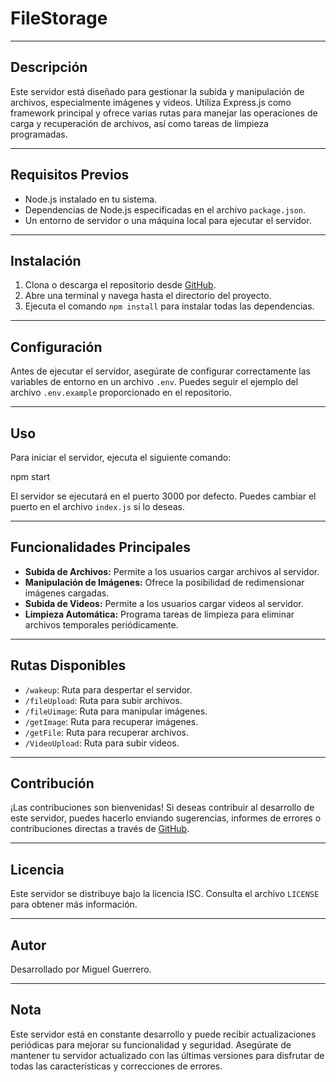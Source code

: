 # FileStorage

---

## Descripción

Este servidor está diseñado para gestionar la subida y manipulación de archivos, especialmente imágenes y videos. Utiliza Express.js como framework principal y ofrece varias rutas para manejar las operaciones de carga y recuperación de archivos, así como tareas de limpieza programadas.

---

## Requisitos Previos

- Node.js instalado en tu sistema.
- Dependencias de Node.js especificadas en el archivo `package.json`.
- Un entorno de servidor o una máquina local para ejecutar el servidor.

---

## Instalación

1. Clona o descarga el repositorio desde [GitHub](https://github.com/tu-usuario/server).
2. Abre una terminal y navega hasta el directorio del proyecto.
3. Ejecuta el comando `npm install` para instalar todas las dependencias.

---

## Configuración

Antes de ejecutar el servidor, asegúrate de configurar correctamente las variables de entorno en un archivo `.env`. Puedes seguir el ejemplo del archivo `.env.example` proporcionado en el repositorio.

---

## Uso

Para iniciar el servidor, ejecuta el siguiente comando:

npm start


El servidor se ejecutará en el puerto 3000 por defecto. Puedes cambiar el puerto en el archivo `index.js` si lo deseas.

---

## Funcionalidades Principales

- **Subida de Archivos:** Permite a los usuarios cargar archivos al servidor.
- **Manipulación de Imágenes:** Ofrece la posibilidad de redimensionar imágenes cargadas.
- **Subida de Videos:** Permite a los usuarios cargar videos al servidor.
- **Limpieza Automática:** Programa tareas de limpieza para eliminar archivos temporales periódicamente.

---

## Rutas Disponibles

- `/wakeup`: Ruta para despertar el servidor.
- `/fileUpload`: Ruta para subir archivos.
- `/fileUimage`: Ruta para manipular imágenes.
- `/getImage`: Ruta para recuperar imágenes.
- `/getFile`: Ruta para recuperar archivos.
- `/VideoUpload`: Ruta para subir videos.

---

## Contribución

¡Las contribuciones son bienvenidas! Si deseas contribuir al desarrollo de este servidor, puedes hacerlo enviando sugerencias, informes de errores o contribuciones directas a través de [GitHub](https://github.com/tu-usuario/server).

---

## Licencia

Este servidor se distribuye bajo la licencia ISC. Consulta el archivo `LICENSE` para obtener más información.

---

## Autor

Desarrollado por Miguel Guerrero.

---

## Nota

Este servidor está en constante desarrollo y puede recibir actualizaciones periódicas para mejorar su funcionalidad y seguridad. Asegúrate de mantener tu servidor actualizado con las últimas versiones para disfrutar de todas las características y correcciones de errores.



